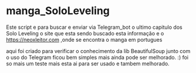 # manga_SoloLeveling
Este script e para buscar e enviar via Telegram_bot o ultimo capitulo dos Solo Leveling
o site que esta sendo buscado esta informação e o https://neoxleitor.com ,onde se encontra o manga em portugues 

aqui foi criado para verificar o conhecimento da lib BeautifulSoup junto com o uso do Telegram
ficou bem simples mais ainda pode ser melhorado. 
:) foi so mais um teste mais esta ai para ser usado e tambem melhorado.

